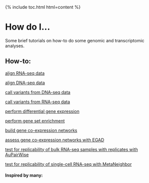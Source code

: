 {% include toc.html html=content %}

# How do I...

Some brief tutorials on how-to do some genomic and transcriptomic analyses.

## How-to:
[align RNA-seq data](/workflows/howtos_alignment.md) 

[align DNA-seq data](/workflows/howtos_dna_alignment.md) 

[call variants from DNA-seq data](/workflows/howtos_dna_variant_calling.md)

[call variants from RNA-seq data](/workflows/howtos_rna_variant_calling.md)


[perform differential gene expression](/workflows/howtos_de.md)

[perform gene set enrichment](/workflows/howtos_dna_alignment.md) 

[build gene co-expression networks](/workflows/howtos_coexpnets.md) 

[assess gene co-expression networks with EGAD](/workflows/howtos_EGAD.md) 


[test for replicability of bulk RNA-seq samples with replicates with AuPairWise](/workflows/howtos_aupairwise.md) 

[test for replicability of single-cell RNA-seq with MetaNeighbor](/workflows/howtos_metaneigh.md) 


#### Inspired by many:
